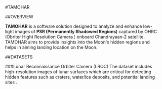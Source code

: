 #TAMOHAR 

##OVERVIEW 

__TAMOHAR__ is a software solution designed to analyze and enhance low-light images of **PSR (Permanently Shadowed Regions)** captured by OHRC (Obriter Hight Resolution Camera ) onboard Chandrayaan-2 satellite.
TAMOHAR aims to provide insights into the Moon's hidden regions and helps in aiming landing location on the Moon.

##DATASETS 

###Lunar Reconnaissance Orbiter Camera (LROC) 
 The dataset includes high-resolution images of lunar surfaces which are critical for detecting hidden features such as craters, water/ice deposits, and potential landing sites .
 
